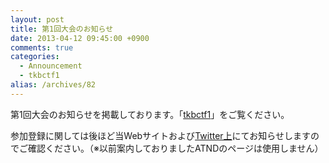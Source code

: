 ```yaml
---
layout: post
title: 第1回大会のお知らせ
date: 2013-04-12 09:45:00 +0900
comments: true
categories:
  - Announcement
  - tkbctf1
alias: /archives/82
---
```


第1回大会のお知らせを掲載しております。「[tkbctf1](http://tkbctf.info/tkbctf1)」をご覧ください。

参加登録に関しては後ほど当Webサイトおよび[Twitter上](https://twitter.com/tkbctf)にてお知らせしますのでご確認ください。（※以前案内しておりましたATNDのページは使用しません）